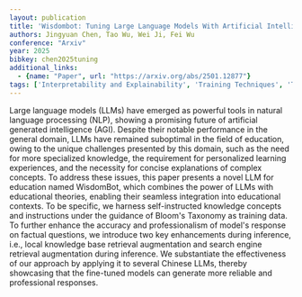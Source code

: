 ```yaml
---
layout: publication
title: 'Wisdombot: Tuning Large Language Models With Artificial Intelligence Knowledge'
authors: Jingyuan Chen, Tao Wu, Wei Ji, Fei Wu
conference: "Arxiv"
year: 2025
bibkey: chen2025tuning
additional_links:
  - {name: "Paper", url: "https://arxiv.org/abs/2501.12877"}
tags: ['Interpretability and Explainability', 'Training Techniques', 'Tools']
---
```

Large language models (LLMs) have emerged as powerful tools in natural
language processing (NLP), showing a promising future of artificial generated
intelligence (AGI). Despite their notable performance in the general domain,
LLMs have remained suboptimal in the field of education, owing to the unique
challenges presented by this domain, such as the need for more specialized
knowledge, the requirement for personalized learning experiences, and the
necessity for concise explanations of complex concepts. To address these
issues, this paper presents a novel LLM for education named WisdomBot, which
combines the power of LLMs with educational theories, enabling their seamless
integration into educational contexts. To be specific, we harness
self-instructed knowledge concepts and instructions under the guidance of
Bloom's Taxonomy as training data. To further enhance the accuracy and
professionalism of model's response on factual questions, we introduce two key
enhancements during inference, i.e., local knowledge base retrieval
augmentation and search engine retrieval augmentation during inference. We
substantiate the effectiveness of our approach by applying it to several
Chinese LLMs, thereby showcasing that the fine-tuned models can generate more
reliable and professional responses.
